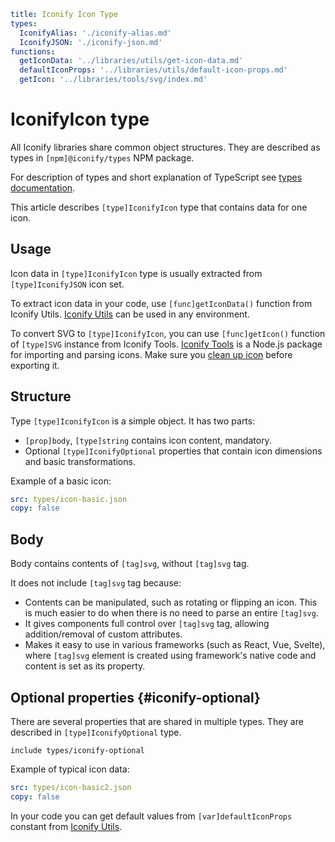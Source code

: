 ```yaml
title: Iconify Icon Type
types:
  IconifyAlias: './iconify-alias.md'
  IconifyJSON: './iconify-json.md'
functions:
  getIconData: '../libraries/utils/get-icon-data.md'
  defaultIconProps: '../libraries/utils/default-icon-props.md'
  getIcon: '../libraries/tools/svg/index.md'
```

# IconifyIcon type

All Iconify libraries share common object structures. They are described as types in `[npm]@iconify/types` NPM package.

For description of types and short explanation of TypeScript see [types documentation](./index.md).

This article describes `[type]IconifyIcon` type that contains data for one icon.

## Usage

Icon data in `[type]IconifyIcon` type is usually extracted from `[type]IconifyJSON` icon set.

To extract icon data in your code, use `[func]getIconData()` function from Iconify Utils. 
[Iconify Utils](/docs/libraries/utils/index.md) can be used in any environment.

To convert SVG to `[type]IconifyIcon`, you can use `[func]getIcon()` function of `[type]SVG` instance from Iconify Tools.
[Iconify Tools](/docs/libraries/tools/index.md) is a Node.js package for importing and parsing icons. 
Make sure you [clean up icon](/docs/libraries/tools/icon/cleanup.md) before exporting it.

## Structure

Type `[type]IconifyIcon` is a simple object. It has two parts:

- `[prop]body`, `[type]string` contains icon content, mandatory.
- Optional `[type]IconifyOptional` properties that contain icon dimensions and basic transformations.

Example of a basic icon:

```yaml
src: types/icon-basic.json
copy: false
```

## Body

Body contains contents of `[tag]svg`, without `[tag]svg` tag.

It does not include `[tag]svg` tag because:

- Contents can be manipulated, such as rotating or flipping an icon. This is much easier to do when there is no need to parse an entire `[tag]svg`.
- It gives components full control over `[tag]svg` tag, allowing addition/removal of custom attributes.
- Makes it easy to use in various frameworks (such as React, Vue, Svelte), where `[tag]svg` element is created using framework's native code and content is set as its property.

## Optional properties {#iconify-optional}

There are several properties that are shared in multiple types. They are described in `[type]IconifyOptional` type.

`include types/iconify-optional`

Example of typical icon data:

```yaml
src: types/icon-basic2.json
copy: false
```

In your code you can get default values from `[var]defaultIconProps` constant from [Iconify Utils](/docs/libraries/utils/index.md).
